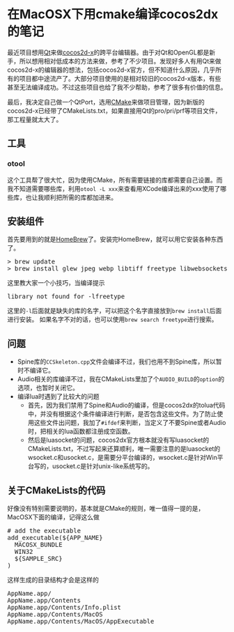 # 在MacOSX下用cmake编译cocos2dx的笔记

最近项目想用[Qt](http://qt-project.org/)来做[cocos2d-x](http://cocos2d-x.org)的跨平台编辑器。由于对Qt和OpenGL都是新手，所以想用相对低成本的方法来做，参考了不少项目。发现好多人有用Qt来做cocos2d-x的编辑器的想法，包括cocos2d-x官方，但不知道什么原因，几乎所有的项目都中途流产了。大部分项目使用的是相对较旧的cocos2d-x版本，有些甚至无法编译成功。不过这些项目也给了我不少帮助，参考了很多有价值的信息。

最后，我决定自己做一个QtPort，选用[CMake](http://www.cmake.org/)来做项目管理，因为新版的cocos2d-x已经带了CMakeLists.txt，如果直接用Qt的pro/pri/prf等项目文件，那工程量就太大了。

## 工具

### otool

这个工具帮了很大忙，因为使用CMake，所有需要链接的库都需要自己设置。而我不知道需要哪些库，利用`otool -L xxx`来查看用XCode编译出来的xxx使用了哪些库，也让我顺利把所需的库都加进来。

## 安装组件

首先要用到的就是[HomeBrew](http://brew.sh/)了。安装完HomeBrew，就可以用它安装各种东西了。

<pre class="bash">
> brew update
> brew install glew jpeg webp libtiff freetype libwebsockets glew
</pre>

这里教大家一个小技巧，当编译提示

<pre class="bash">
library not found for -lfreetype
</pre>

这里的`-l`后面就是缺失的库的名字，可以把这个名字直接放到`brew install`后面进行安装。
如果名字不对的话，也可以使用`brew search freetype`进行搜索。

## 问题

- Spine库的`CCSkeleton.cpp`文件会编译不过，我们也用不到Spine库，所以暂时不编译它。
- Audio相关的库编译不过，我在CMakeLists里加了个`AUDIO_BUILD`的`option`的选项，也暂时关闭它。
- 编译lua时遇到了比较大的问题
	- 首先，因为我们禁用了Spine和Audio的编译，但是cocos2dx的tolua代码中，并没有根据这个条件编译进行判断，是否包含这些文件。为了防止使用这些文件出问题，我加了`#ifdef`来判断，当定义了不要Spine或者Audio时，把相关的lua函数都注册成空函数。
	- 然后是luasocket的问题，cocos2dx官方根本就没有写luasocket的CMakeLists.txt，不过写起来还算顺利，唯一需要注意的是luasocket的wsocket.c和usocket.c，是需要分平台编译的，wsocket.c是针对Win平台写的，usocket.c是针对unix-like系统写的。

## 关于CMakeLists的代码

好像没有特别需要说明的，基本就是CMake的规则，唯一值得一提的是，MacOSX下面的编译，记得这么做

<pre class="bash">
# add the executable
add_executable(${APP_NAME}
  MACOSX_BUNDLE
  WIN32
  ${SAMPLE_SRC}
)
</pre>

这样生成的目录结构才会是这样的

<pre class="bash">
AppName.app/
AppName.app/Contents
AppName.app/Contents/Info.plist
AppName.app/Contents/MacOS
AppName.app/Contents/MacOS/AppExecutable
</pre>